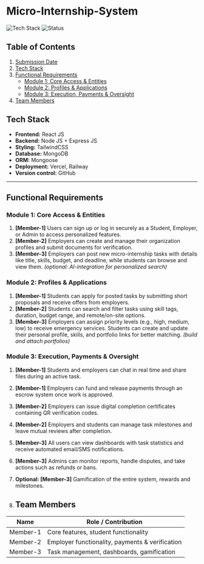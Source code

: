 # Micro-Internship-System

![Tech Stack](https://img.shields.io/badge/Tech-Stack-blue)
![Status](https://img.shields.io/badge/Status-In%20Progress-yellow)

## Table of Contents
1. [Submission Date](#submission-date)
2. [Tech Stack](#tech-stack)
3. [Functional Requirements](#functional-requirements)
   - [Module 1: Core Access & Entities](#module-1-core-access--entities)
   - [Module 2: Profiles & Applications](#module-2-profiles--applications)
   - [Module 3: Execution, Payments & Oversight](#module-3-execution-payments--oversight)
4. [Team Members](#team-members)


## Tech Stack
- **Frontend:** React JS  
- **Backend:** Node JS + Express JS  
- **Styling:** TailwindCSS  
- **Database:** MongoDB  
- **ORM:** Mongoose  
- **Deployment:** Vercel, Railway  
- **Version control:** GitHub  

---

## Functional Requirements

### Module 1: Core Access & Entities
1. **[Member-1]** Users can sign up or log in securely as a Student, Employer, or Admin to access personalized features.  
2. **[Member-2]** Employers can create and manage their organization profiles and submit documents for verification.  
3. **[Member-3]** Employers can post new micro-internship tasks with details like title, skills, budget, and deadline, while students can browse and view them. *(optional: AI-integration for personalized search)*  

### Module 2: Profiles & Applications
1. **[Member-1]** Students can apply for posted tasks by submitting short proposals and receive offers from employers.  
2. **[Member-2]** Students can search and filter tasks using skill tags, duration, budget range, and remote/on-site options.  
3. **[Member-3]** Employers can assign priority levels (e.g., high, medium, low) to receive emergency services. Students can create and update their personal profile, skills, and portfolio links for better matching. *(build and attach portfolios)*  

### Module 3: Execution, Payments & Oversight
1. **[Member-1]** Students and employers can chat in real time and share files during an active task.  
2. **[Member-1]** Employers can fund and release payments through an escrow system once work is approved.  
3. **[Member-2]** Employers can issue digital completion certificates containing QR verification codes.  
4. **[Member-2]** Employers and students can manage task milestones and leave mutual reviews after completion.  
5. **[Member-3]** All users can view dashboards with task statistics and receive automated email/SMS notifications.  
6. **[Member-3]** Admins can monitor reports, handle disputes, and take actions such as refunds or bans.  
7. **Optional: [Member-3]** Gamification of the entire system, rewards and milestones.

8. ## Team Members

| Name | Role / Contribution |
|------|------------------|
| Member-1 | Core features, student functionality |
| Member-2 | Employer functionality, payments & verification |
| Member-3 | Task management, dashboards, gamification |

